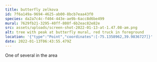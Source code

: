 ```yaml
---
title: butterfly zelkova
id: 7f6a149a-9694-4625-ab00-8bcb7eaa43f0
species: da2a7c4c-f404-443e-ae9b-6acc8d6be499
mural: 7629fb21-3295-40ff-808f-6b2eac82e82e
src: assets/uploads/screen-shot-2022-01-13-at-1.47.08-am.png
alt: tree with peak at butterfly mural, red truck in foreground
location: '{"type":"Point","coordinates":[-75.1358962,39.9836727]}'
date: 2022-01-13T06:43:55.479Z
---
```

One of several in the area